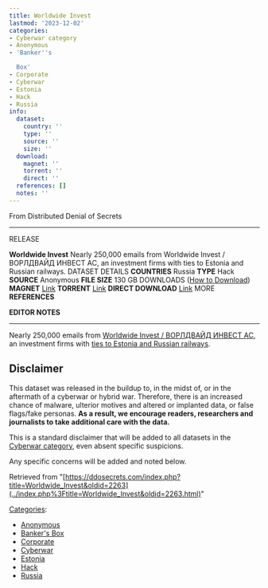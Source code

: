 ```yaml
---
title: Worldwide Invest
lastmod: '2023-12-02'
categories:
- Cyberwar category
- Anonymous
- 'Banker''s

  Box'
- Corporate
- Cyberwar
- Estonia
- Hack
- Russia
info:
  dataset:
    country: ''
    type: ''
    source: ''
    size: ''
  download:
    magnet: ''
    torrent: ''
    direct: ''
  references: []
  notes: ''
---
```




From Distributed Denial of Secrets

---
RELEASE

**Worldwide Invest**
Nearly 250,000 emails from Worldwide Invest / ВОРЛДВАЙД ИНВЕСТ АС, an investment firms with ties to Estonia and Russian railways.
DATASET DETAILS
**COUNTRIES** Russia
**TYPE** Hack
**SOURCE** Anonymous
**FILE SIZE** 130 GB
DOWNLOADS ([How to Download](Torrents.html "Torrents"))
**MAGNET** [Link](magnet:?xt=urn:btih:016f43f2d3f257095bf3a3e31a6cff5f84a5db7d&dn=wwi.ru&tr=udp://9.rarbg.to:2920&tr=udp://tracker.opentrackr.org:1337&tr=udp://exodus.desync.com:6969)
**TORRENT** [Link](../images/5/52/Wwi.ru.torrent)
**DIRECT DOWNLOAD** [Link](https://data.ddosecrets.com/Worldwide%20Invest/)
MORE
**REFERENCES**

**EDITOR NOTES**

---

Nearly 250,000 emails from [Worldwide Invest / ВОРЛДВАЙД ИНВЕСТ
АС](https://www.audit-it.ru/contragent/1027739659860_ooo-vorldvayd-invest-as), an investment firms with [ties to Estonia and
Russian
railways](https://kompromat1.pro/articles/199102-zashifrovannye_shemy_maksima_liksutova).

## Disclaimer

This dataset was released in the buildup to, in the midst of, or in the
aftermath of a cyberwar or hybrid war. Therefore, there is an increased
chance of malware, ulterior motives and altered or implanted data, or
false flags/fake personas. **As a result, we encourage readers,
researchers and journalists to take additional care with the data.**

This is a standard disclaimer that will be added to all datasets in the
[Cyberwar category](./Category:Cyberwar.html "Category:Cyberwar"), even
absent specific suspicions.

Any specific concerns will be added and noted below.

Retrieved from
"[https://ddosecrets.com/index.php?title=Worldwide_Invest&oldid=2263](../index.php%3Ftitle=Worldwide_Invest&oldid=2263.html)"

[Categories](./Special:Categories.html "Special:Categories"):

- [Anonymous](./Category:Anonymous.html "Category:Anonymous")
- [Banker's
Box](./Category:Banker's_Box.html "Category:Banker's Box")
- [Corporate](./Category:Corporate.html "Category:Corporate")
- [Cyberwar](./Category:Cyberwar.html "Category:Cyberwar")
- [Estonia](./Category:Estonia.html "Category:Estonia")
- [Hack](./Category:Hack.html "Category:Hack")
- [Russia](./Category:Russia.html "Category:Russia")
